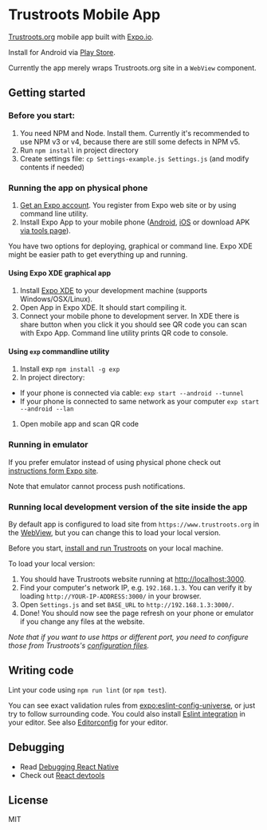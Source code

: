 # Trustroots Mobile App

[Trustroots.org](https://www.trustroots.org) mobile app built with [Expo.io](https://expo.io).

Install for Android via [Play Store](http://android.trustroots.org).

Currently the app merely wraps Trustroots.org site in a `WebView` component.

## Getting started

### Before you start:
1. You need NPM and Node. Install them. Currently it's recommended to use NPM v3 or v4, because there are still some defects in NPM v5.
1. Run `npm install` in project directory
1. Create settings file: `cp Settings-example.js Settings.js` (and modify contents if needed)

### Running the app on physical phone

1. [Get an Expo account](https://expo.io/signup). You register from Expo web site or by using command line utility.
1. Install Expo App to your mobile phone ([Android](https://play.google.com/store/apps/details?id=host.exp.exponent), [iOS](https://itunes.apple.com/app/apple-store/id982107779) or download APK [via tools page](https://expo.io/tools)).

You have two options for deploying, graphical or command line. Expo XDE might be easier path to get everything up and running.

#### Using Expo XDE graphical app

1. Install [Expo XDE](https://expo.io/tools) to your development machine (supports Windows/OSX/Linux).
1. Open App in Expo XDE. It should start compiling it.
1. Connect your mobile phone to development server. In XDE there is share button when you click it you should see QR code you can scan with Expo App. Command line utility prints QR code to console.

#### Using `exp` commandline utility
1. Install exp `npm install -g exp`
1. In project directory:
  - If your phone is connected via cable: `exp start --android --tunnel`
  - If your phone is connected to same network as your computer `exp start --android --lan`
1. Open mobile app and scan QR code

### Running in emulator
If you prefer emulator instead of using physical phone check out [instructions form Expo site](https://docs.expo.io/versions/introduction/installation.html).

Note that emulator cannot process push notifications.

### Running local development version of the site inside the app

By default app is configured to load site from `https://www.trustroots.org` in the [WebView](https://facebook.github.io/react-native/docs/webview.html), but you can change this to load your local version.

Before you start, [install and run Trustroots](https://github.com/trustroots/trustroots) on your local machine.

To load your local version:
1. You should have Trustroots website running at [http://localhost:3000](http://localhost:3000).
1. Find your computer's network IP, e.g. `192.168.1.3`. You can verify it by loading `http://YOUR-IP-ADDRESS:3000/` in your browser.
1. Open `Settings.js` and set `BASE_URL` to `http://192.168.1.3:3000/`.
1. Done! You should now see the page refresh on your phone or emulator if you change any files at the website.

_Note that if you want to use https or different port, you need to configure those from Trustroots's [configuration files](https://github.com/Trustroots/trustroots/tree/master/config/env)._

## Writing code

Lint your code using `npm run lint` (or `npm test`).

You can see exact validation rules from [expo:eslint-config-universe](https://github.com/expo/eslint-config-universe/tree/master/shared), or just try to follow surrounding code. You could also install [Eslint integration](https://eslint.org/docs/user-guide/integrations) in your editor. See also [Editorconfig](http://editorconfig.org/) for your editor.

## Debugging

- Read [Debugging React Native](https://facebook.github.io/react-native/docs/debugging.html)
- Check out [React devtools](https://github.com/facebook/react-devtools)

## License
MIT
